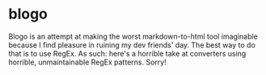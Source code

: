 # blogo

Blogo is an attempt at making the worst markdown-to-html tool imaginable because I find pleasure in ruining my dev friends' day. The best way to do that is to use RegEx. As such: here's a horrible take at converters using horrible, unmaintainable RegEx patterns. Sorry!
